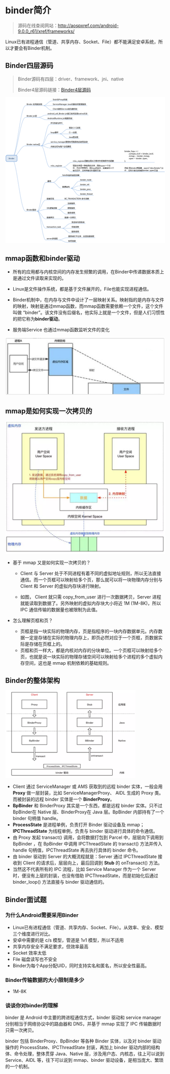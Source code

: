 # binder简介

> 源码在线查阅网站：http://aospxref.com/android-9.0.0_r61/xref/frameworks/

Linux已有进程通信（管道、共享内存、Socket、File）都不能满足安卓系统，所以才要会有Binder机制。

## Binder四层源码

>  Binder源码有四层：driver、framework、jni、native
>
>  Binder4层源码链接：[Binder4层源码](002_Binder之linux内存基础.assets/Binder4层源码)

![image-20220322151824804](002_Binder之linux内存基础.assets/Binder的四层结构.png)

## mmap函数和binder驱动

- 所有的应用都与内核空间的内存发生频繁的调用，在Binder中传递数据本质上是通过文件读取来实现的。

- Linux是文件操作系统，都是基于文件展开的，File也能实现进程通信。

- Binder机制中，在内存与文件中设计了一层映射关系。映射指的是内存与文件的映射，映射是通过mmap函数，而mmap函数需要依赖一个文件，这个文件叫做 “binder”。该文件没有后缀名，他实际上就是一个文件，但是人们习惯性的把它称为**binder驱动**。
- 服务端Service 也通过mmap函数监听文件的变化

<img src="002_Binder之linux内存基础.assets/image-20220322163443479.png" alt="image-20220322163443479" style="zoom:50%;" />

## mmap是如何实现一次拷贝的

<img src="002_Binder之linux内存基础.assets/image-20220322163928428.png" alt="image-20220322163928428" style="zoom:50%;" />

- 基于 mmap 又是如何实现一次拷贝的？

  - Client 与 Server 处于不同进程有着不同的虚拟地址规则，所以无法直接通信。而一个页框可以映射给多个页，那么就可以将一块物理内存分别与 Client 和 Server 的虚拟内存块进行映射。

  - 如图， Client 就只需 copy_from_user 进行一次数据拷贝，Server 进程就能读取到数据了。另外映射的虚拟内存块大小将近 1M (1M-8K)，所以 IPC 通信传输的数据量也被限制为此值。

- 怎么理解页框和页？
  - 页框是指一块实际的物理内存，页是指程序的一块内存数据单元。内存数据一定是存储在实际的物理内存上，即页必然对应于一个页框，页数据实际是存储在页框上的。
  - 页框和页一样大，都是内核对内存的分块单位。一个页框可以映射给多个页，也就是说一块实际的物理存储空间可以映射给多个进程的多个虚拟内存空间，这也是 mmap 机制依赖的基础规则。

## Binder的整体架构

<img src="002_Binder之linux内存基础.assets/image-20220322164802531.png" alt="image-20220322164802531" style="zoom:40%;" />

- Client 通过 ServiceManager 或 AMS 获取到的远程 binder 实体，一般会用 **Proxy** 做一层封装，比如 ServiceManagerProxy、 AIDL 生成的 Proxy 类。而被封装的远程 binder 实体是一个 **BinderProxy**。
- **BpBinder** 和 BinderProxy 其实是一个东西，都是远程 binder 实体。只不过BpBinder在 Native 层、BinderProxy在 Java 层。BpBinder 内部持有了一个 binder 句柄值 handle。
- **ProcessState** 是进程单例，负责打开 Binder 驱动设备及 mmap；**IPCThreadState** 为线程单例，负责与 binder 驱动进行具体的命令通信。
- 由 Proxy 发起 transact() 调用，会将数据打包到 Parcel 中，层层向下调用到 BpBinder ，在 BpBinder 中调用 IPCThreadState 的 transact() 方法并传入 handle 句柄值，IPCThreadState 再去执行具体的 binder 命令。
- 由 binder 驱动到 Server 的大概流程就是：Server 通过 IPCThreadState 接收到 Client 的请求后，层层向上，最后回调到 **Stub** 的 onTransact() 方法。
- 当然这不代表所有的 IPC 流程，比如 Service Manager 作为一个 Server 时，便没有上层的封装，也没有借助 IPCThreadState，而是初始化后通过 binder_loop() 方法直接与 binder 驱动通信的。

## Binder面试题

### 为什么Android需要采用Binder

- Linux已有进程通信（管道、共享内存、Socket、File）。从效率、安全、模型三个维度进行对比。
- 安卓中需要的是 c/s 模型，管道是 1v1 模型，所以不适用
- 共享内存安全不满足要求，但效率最高
- Socket 效率太低
- File 磁盘读写也不安全
- Binder为每个App分配UID，同时支持实名和匿名，所以安全性最高。

### Binder传输数据的大小限制是多少

- 1M-8K

### 谈谈你对binder的理解

binder 是 Android 中主要的跨进程通信方式，binder 驱动和 service manager 分别相当于网络协议中的路由器和 DNS，并基于 mmap 实现了 IPC 传输数据时只需一次拷贝。

binder 包括 BinderProxy、BpBinder 等各种 Binder 实体，以及对 binder 驱动操作的 ProcessState、IPCThreadState 封装，再加上 binder 驱动内部的结构体、命令处理，整体贯穿 Java、Native 层，涉及用户态、内核态，往上可以说到 Service、AIDL 等，往下可以说到 mmap、binder 驱动设备，是相当庞大、繁琐的一个机制。

